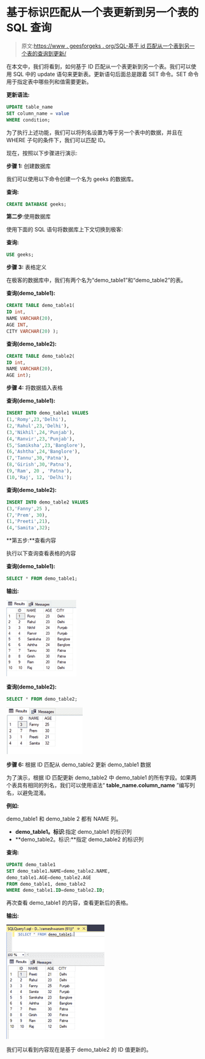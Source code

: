 # 基于标识匹配从一个表更新到另一个表的 SQL 查询

> 原文:[https://www . geesforgeks . org/SQL-基于 id 匹配从一个表到另一个表的查询到更新/](https://www.geeksforgeeks.org/sql-query-to-update-from-one-table-to-another-based-on-an-id-match/)

在本文中，我们将看到，如何基于 ID 匹配从一个表更新到另一个表。我们可以使用 SQL 中的 update 语句来更新表。更新语句后面总是跟着 SET 命令。SET 命令用于指定表中哪些列和值需要更新。

**更新语法:**

```sql
UPDATE table_name
SET column_name = value
WHERE condition;
```

为了执行上述功能，我们可以将列名设置为等于另一个表中的数据，并且在 WHERE 子句的条件下，我们可以匹配 ID。

现在，按照以下步骤进行演示:

**步骤 1:** 创建数据库

我们可以使用以下命令创建一个名为 geeks 的数据库。

**查询:**

```sql
CREATE DATABASE geeks;
```

**第二步**:使用数据库

使用下面的 SQL 语句将数据库上下文切换到极客:

**查询:**

```sql
USE geeks;
```

**步骤 3:** 表格定义

在极客的数据库中，我们有两个名为“demo_table1”和“demo_table2”的表。

**查询(demo_table1):**

```sql
CREATE TABLE demo_table1(
ID int,
NAME VARCHAR(20),
AGE INT,
CITY VARCHAR(20) );
```

**查询(demo_table2):**

```sql
CREATE TABLE demo_table2(
ID int,
NAME VARCHAR(20),
AGE int);
```

**步骤 4:** 将数据插入表格

**查询(demo_table1):**

```sql
INSERT INTO demo_table1 VALUES
(1,'Romy',23,'Delhi'),
(2,'Rahul',23,'Delhi'),
(3,'Nikhil',24,'Punjab'),
(4,'Ranvir',23,'Punjab'),
(5,'Samiksha',23,'Banglore'),
(6,'Ashtha',24,'Banglore'),
(7,'Tannu',30,'Patna'),
(8,'Girish',30,'Patna'),
(9,'Ram', 20 , 'Patna'),
(10,'Raj', 12, 'Delhi');
```

**查询(demo_table2):**

```sql
INSERT INTO demo_table2 VALUES
(3,'Fanny',25 ),
(7,'Prem', 30),
(1,'Preeti',21),
(4,'Samita',32);
```

**第五步:**查看内容

执行以下查询查看表格的内容

**查询(demo_table1):**

```sql
SELECT * FROM demo_table1;
```

**输出:**

![](img/18b3608a88d248ee1fe3ddce378096f6.png)

**查询(demo_table2):**

```sql
SELECT * FROM demo_table2;
```

![](img/606f3553e28bdea10fce0b5082395639.png)

**步骤 6:** 根据 ID 匹配从 demo_table2 更新 demo_table1 数据

为了演示，根据 ID 匹配更新 demo_table2 中 demo_table1 的所有字段。如果两个表具有相同的列名，我们可以使用语法“ **table_name.column_name** ”编写列名，以避免混淆。

**例如:**

demo_table1 和 demo_table 2 都有 NAME 列。

*   **demo_table1。标识**:指定 demo_table1 的标识列
*   **demo_table2。标识:**指定 demo_table2 的标识列

**查询:**

```sql
UPDATE demo_table1
SET demo_table1.NAME=demo_table2.NAME, 
demo_table1.AGE=demo_table2.AGE
FROM demo_table1, demo_table2
WHERE demo_table1.ID=demo_table2.ID;
```

再次查看 demo_table1 的内容，查看更新后的表格。

**输出:**

![](img/57f3e7a5cb251eee316133127dcf03dd.png)

我们可以看到内容现在是基于 demo_table2 的 ID 值更新的。